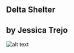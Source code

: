 Delta Shelter
---
## by Jessica Trejo

![alt text](https://olsonkundig.com/wp-content/uploads/2015/04/01_03036_00_N92-2160x1440.jpg "Delta Shelter")


